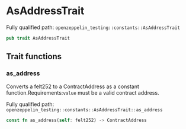 # AsAddressTrait

Fully qualified path: `openzeppelin_testing::constants::AsAddressTrait`

```rust
pub trait AsAddressTrait
```

## Trait functions

### as_address

Converts a felt252 to a ContractAddress as a constant function.Requirements:`value` must be a valid contract address.

Fully qualified path: `openzeppelin_testing::constants::AsAddressTrait::as_address`

```rust
const fn as_address(self: felt252) -> ContractAddress
```



